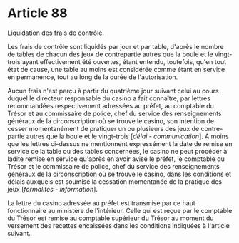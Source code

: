 # Article 88

Liquidation des frais de contrôle.

Les frais de contrôle sont liquidés par jour et par table, d'après le nombre de tables de chacun des jeux de contrepartie autres que la boule et le vingt-trois ayant effectivement été ouvertes, étant entendu, toutefois, qu'en tout état de cause, une table au moins est considérée comme étant en service en permanence, tout au long de la durée de l'autorisation.

Aucun frais n'est perçu à partir du quatrième jour suivant celui au cours duquel le directeur responsable du casino a fait connaître, par lettres recommandées respectivement adressées au préfet, au comptable du Trésor et au commissaire de police, chef du service des renseignements généraux de la circonscription où se trouve le casino, son intention de cesser momentanément de pratiquer un ou plusieurs des jeux de contre-partie autres que la boule et le vingt-trois [*délai - communication*]. A moins que les lettres ci-dessus ne mentionnent expressément la date de remise en service de la table ou des tables concernées, le casino ne peut procéder à ladite remise en service qu'après en avoir avisé le préfet, le comptable du Trésor et le commissaire de police, chef du service des renseignements généraux de la circonscription où se trouve le casino, dans les conditions et délais auxquels est soumise la cessation momentanée de la pratique des jeux [*formalités - information*].

La lettre du casino adressée au préfet est transmise par ce haut fonctionnaire au ministère de l'intérieur. Celle qui est reçue par le comptable du Trésor est remise au comptable supérieur du Trésor au moment du versement des recettes encaissées dans les conditions indiquées à l'article suivant.
